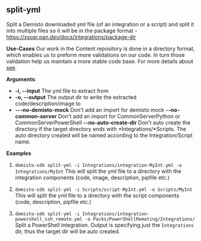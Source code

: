 ## split-yml
Split a Demisto downloaded yml file (of an integration or a script) and split it into multiple files so it will be in
the package format - https://xsoar.pan.dev/docs/integrations/package-dir

**Use-Cases**
Our work in the Content repository is done in a directory format, which enables us to preform more validations on our
code.
In turn those validation help us maintain a more stable code base. For more details about [see](https://xsoar.pan.dev/docs/integrations/package-dir).

**Arguments**:
* **-i, --input**
The yml file to extract from
* **-o, --output**
The output dir to write the extracted code/description/image to
* **---no-demisto-mock**
Don't add an import for demisto mock
**--no-common-server**
Don't add an import for CommonServerPython or CommonServerPowerShell
**--no-auto-create-dir**
Don't auto create the directory if the target directory ends with
*Integrations/*Scripts. The auto directory created will be named according to the
Integration/Script name.

**Examples**
1. `demisto-sdk split-yml -i Integrations/integration-MyInt.yml -o Integrations/MyInt`
This will split the yml file to a directory with the integration components (code, image, description, pipfile etc.)

2. `demisto-sdk split-yml -i Scripts/script-MyInt.yml -o Scripts/MyInt`
This will split the yml file to a directory with the script components (code, description, pipfile etc.)

3. `demisto-sdk split-yml -i Integrations/integration-powershell_ssh_remote.yml -o Packs/PowerShellRemoting/Integrations/`
Split a PowerShell integration. Output is specifying just the `Integrations` dir, thus the target dir will be auto created.
